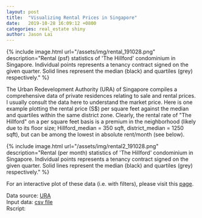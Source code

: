 ```yaml
---
layout: post
title:  "Visualizing Rental Prices in Singapore"
date:   2019-10-28 16:09:12 +0800
categories: real_estate shiny
author: Jason Lai
---
```

{% include image.html url="/assets/img/rental_191028.png" description="Rental (psf) statistics of 'The Hillford' condominium in Singapore.  Individual points represents a tenancy contract signed on the given quarter.  Solid lines represent the median (black) and quartiles (grey) respectively." %}

The Urban Redevelopment Authority (URA) of Singapore compiles a comprehensive data of private residences relating to sale and rental prices.  I usually consult the data here to understand the market price.  Here is one example plotting the rental price (S$) per square feet against the median and quartiles within the same district zone.  Clearly, the rental rate of "The Hillford" on a per square feet basis is a premium in the neighborhood (likely due to its floor size; Hillford_median = 350 sqft, district_median = 1250 sqft), but can be among the lowest in absolute rent/month (see below).

{% include image.html url="/assets/img/rental2_191028.png" description="Rental (per month) statistics of 'The Hillford' condominium in Singapore.  Individual points represents a tenancy contract signed on the given quarter.  Solid lines represent the median (black) and quartiles (grey) respectively." %}

For an interactive plot of these data (i.e. with filters), please visit this [page](https://plotproject.shinyapps.io/rentalplot/).

Data source: [URA](https://www.ura.gov.sg/maps/api/#private-residential-properties-rental-contract)  
Input data: [csv file](https://github.com/code4plot/plot/blob/master/real_estate/rawDat_191028.csv)  
Rscript: <script src="https://gist.github.com/code4plot/ddb4bf445463fdc5c0c56c1f6a4bc11e.js"></script>
